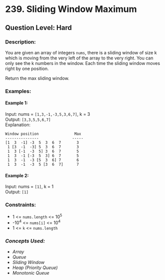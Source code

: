 # 239. Sliding Window Maximum
## Question Level: Hard
### Description:
You are given an array of integers `nums`, there is a sliding window of size k which is moving from the very left of the array to the very right. You can only see the k numbers in the window. Each time the sliding window moves right by one position.

Return the max sliding window.

### Examples:
#### Example 1:

Input: nums = `[1,3,-1,-3,5,3,6,7]`, k = 3  
Output: `[3,3,5,5,6,7]`  
Explanation:   
```
Window position                Max
---------------               -----
[1  3  -1] -3  5  3  6  7       3
 1 [3  -1  -3] 5  3  6  7       3
 1  3 [-1  -3  5] 3  6  7       5
 1  3  -1 [-3  5  3] 6  7       5
 1  3  -1  -3 [5  3  6] 7       6
 1  3  -1  -3  5 [3  6  7]      7
```
#### Example 2:

Input: nums = `[1]`, k = 1  
Output: `[1]`  

### Constraints:

- 1 <= `nums.length` <= 10<sup>5</sup>
- -10<sup>4</sup> <= `nums[i]` <= 10<sup>4</sup>
- 1 <= `k` <= `nums.length`

### <i>Concepts Used:
- Array
- Queue
- Sliding Window
- Heap (Priority Queue)
- Monotonic Queue</i>
